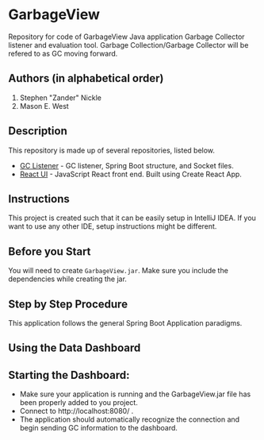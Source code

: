 # GarbageView

Repository for code of GarbageView Java application Garbage Collector listener and evaluation tool. Garbage Collection/Garbage Collector will be refered to as GC moving forward.

## Authors (in alphabetical order)

1. Stephen "Zander" Nickle
2. Mason E. West

## Description

This repository is made up of several repositories, listed below.

 * [GC Listener](src/main/java/com/garbageview) - GC listener, Spring Boot structure, and Socket files.
 * [React UI](src/main/app/garbageviewfrontend/src) - JavaScript React front end. Built using Create React App.

## Instructions

This project is created such that it can be easily setup in IntelliJ IDEA. If you want to use any other IDE, setup instructions might be different.

## Before you Start

You will need to create `GarbageView.jar`.
Make sure you include the dependencies while creating the jar.

## Step by Step Procedure

<!-- 1. After creation of the `GarbageView.jar` (with all the dependencies), copy the jar to `libraries/` folder in this project's repo.
2. Change the name of this dependency in `build.gradle` to match the name of jar which you created.
3. Run the gradle clean, build.
4. The project should build and compile fine.
5. Run the [DroneApplication.java](src/main/java/org/gids/robot/DroneApplication.java).
6. It should spin up a Spring Boot Application with an override UI accessible at localhost:8080/ui/index.html .
7. Now you have an application which follows speech commands as well as has an override control center in case you need to take immediate control.
8. You can find all the commands supported in [command.gram](src/main/resources/org.gids.robot/grammars/command.gram). Please see the [JSpeech Grammar Format](https://www.w3.org/TR/jsgf/) for more information on how to add your own commands. -->

This application follows the general Spring Boot Application paradigms.

## Using the Data Dashboard
## Starting the Dashboard:
- Make sure your application is running and the GarbageView.jar file has been properly added to you project.
- Connect to http://localhost:8080/ .
- The application should automatically recognize the connection and begin sending GC information to the dashboard.